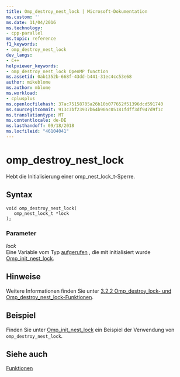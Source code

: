 ```yaml
---
title: Omp_destroy_nest_lock | Microsoft-Dokumentation
ms.custom: ''
ms.date: 11/04/2016
ms.technology:
- cpp-parallel
ms.topic: reference
f1_keywords:
- omp_destroy_nest_lock
dev_langs:
- C++
helpviewer_keywords:
- omp_destroy_nest_lock OpenMP function
ms.assetid: 0ab1352b-668f-43dd-b441-31ec4cc53e68
author: mikeblome
ms.author: mblome
ms.workload:
- cplusplus
ms.openlocfilehash: 37ac75158705a26b10b077652f51396dcd591740
ms.sourcegitcommit: 913c3bf23937b64b90ac05181fdff3df947d9f1c
ms.translationtype: MT
ms.contentlocale: de-DE
ms.lasthandoff: 09/18/2018
ms.locfileid: "46104041"
---
```

# <a name="ompdestroynestlock"></a>omp_destroy_nest_lock
Hebt die Initialisierung einer omp_nest_lock_t-Sperre.  
  
## <a name="syntax"></a>Syntax  
  
```  
void omp_destroy_nest_lock(  
   omp_nest_lock_t *lock  
);  
```  
  
### <a name="parameters"></a>Parameter
  
*lock*<br/>
Eine Variable vom Typ [aufgerufen](../../../parallel/openmp/reference/omp-nest-lock-t.md) , die mit initialisiert wurde [Omp_init_nest_lock](../../../parallel/openmp/reference/omp-init-nest-lock.md).  
  
## <a name="remarks"></a>Hinweise  
 Weitere Informationen finden Sie unter [3.2.2 Omp_destroy_lock- und Omp_destroy_nest_lock-Funktionen](../../../parallel/openmp/3-2-2-omp-destroy-lock-and-omp-destroy-nest-lock-functions.md).  
  
## <a name="example"></a>Beispiel  
 Finden Sie unter [Omp_init_nest_lock](../../../parallel/openmp/reference/omp-init-nest-lock.md) ein Beispiel der Verwendung von `omp_destroy_nest_lock`.  
  
## <a name="see-also"></a>Siehe auch  
 [Funktionen](../../../parallel/openmp/reference/openmp-functions.md)